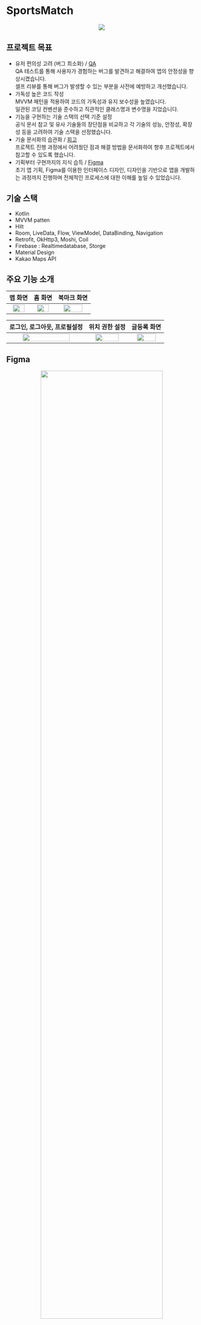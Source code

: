 # SportsMatch

<div align=center> 
<img src="https://github.com/yyd3157/SportsMatch/assets/70931998/3a04b9f9-e50f-44ab-b199-b864e4ea0412"/>
</div>

## 프로젝트 목표
+ 유저 편의성 고려 (버그 최소화) / [QA](https://docs.google.com/spreadsheets/d/1UOEiVBkLeI2TW2MY4NYXL57knUaU-WWvD2SAqXkdt6Y/edit#gid=2121725334)   
QA 테스트를 통해 사용자가 경험하는 버그를 발견하고 해결하여 앱의 안정성을 향상시켰습니다.  
셀프 리뷰를 통해 버그가 발생할 수 있는 부분을 사전에 예방하고 개선했습니다.
+ 가독성 높은 코드 작성  
MVVM 패턴을 적용하여 코드의 가독성과 유지 보수성을 높였습니다.  
일관된 코딩 컨벤션을 준수하고 직관적인 클래스명과 변수명을 지었습니다.
+ 기능을 구현하는 기술 스택의 선택 기준 설정  
공식 문서 참고 및 유사 기술들의 장단점을 비교하고 각 기술의 성능, 안정성, 확장성 등을 고려하여 기술 스택을 선정했습니다.
+ 기술 문서화의 습관화 / [회고](https://docs.google.com/spreadsheets/d/1UOEiVBkLeI2TW2MY4NYXL57knUaU-WWvD2SAqXkdt6Y/edit#gid=447502975)   
프로젝트 진행 과정에서 어려웠던 점과 해결 방법을 문서화하여 향후 프로젝트에서 참고할 수 있도록 했습니다.
+ 기획부터 구현까지의 지식 습득 / [Figma](https://www.figma.com/file/NLIjK8EF2QCIGKZPM01Wer/sports-match?type=design&node-id=8-285&mode=design&t=IYEFBK9531yfYNW0-0)   
초기 앱 기획, Figma를 이용한 인터페이스 디자인, 디자인을 기반으로 앱을 개발하는 과정까지 진행하며 전체적인 프로세스에 대한 이해를 높일 수 있었습니다.

## 기술 스택
+ Kotlin
+ MVVM patten
+ Hilt
+ Room, LiveData, Flow, ViewModel, DataBinding, Navigation
+ Retrofit, OkHttp3, Moshi, Coil
+ Firebase : Realtimedatabase, Storge 
+ Material Design
+ Kakao Maps API

## 주요 기능 소개

|맵 화면|홈 화면|북마크 화면|
|:-----:|:-----:|:-----:|
|<img width="80%" src="https://github.com/yyd3157/SportsMatch/assets/70931998/ca9e4b6b-ce25-4da6-aedb-96337e91a88f"/>|<img width="80%" src="https://github.com/yyd3157/SportsMatch/assets/70931998/5c8bb2f0-c684-4f00-8c93-bf1e34dcd284"/>|<img width="80%" src="https://github.com/yyd3157/SportsMatch/assets/70931998/42c5c4f9-f43d-4f3b-9968-9f7db3a5a8a4"/>|

|로그인, 로그아웃, 프로필설정|위치 권한 설정|글등록 화면|
|:-----:|:-----:|:-----:|
|<img width="80%" src="https://github.com/yyd3157/SportsMatch/assets/70931998/d8a599ef-647e-4147-b7a3-ce0c30a97edf"/>|<img width="80%" src="https://github.com/yyd3157/SportsMatch/assets/70931998/c176d3ae-13b7-4fdf-b912-73a286ad7bd4"/>|<img width="80%" src="https://github.com/yyd3157/SportsMatch/assets/70931998/529da02f-de2c-43f5-9ce6-51f2a688c4c2"/>|

## Figma
<div align=center> 
<img width="80%" src="https://github.com/yyd3157/SportsMatch/assets/70931998/ac5acbcd-6220-4b12-a5ff-93d951388312"/>
</div>
